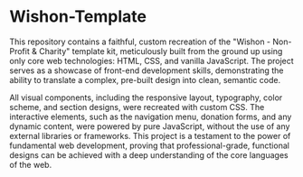 # Wishon-Template
This repository contains a faithful, custom recreation of the "Wishon - Non-Profit & Charity" template kit, meticulously built from the ground up using only core web technologies: HTML, CSS, and vanilla JavaScript. The project serves as a showcase of front-end development skills, demonstrating the ability to translate a complex, pre-built design into clean, semantic code.

All visual components, including the responsive layout, typography, color scheme, and section designs, were recreated with custom CSS. The interactive elements, such as the navigation menu, donation forms, and any dynamic content, were powered by pure JavaScript, without the use of any external libraries or frameworks. This project is a testament to the power of fundamental web development, proving that professional-grade, functional designs can be achieved with a deep understanding of the core languages of the web.
